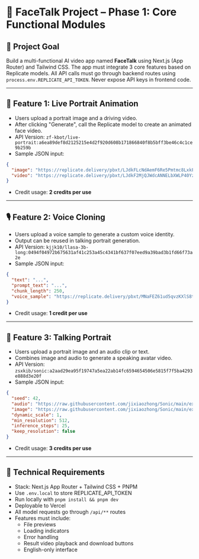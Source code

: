 # 📘 FaceTalk Project – Phase 1: Core Functional Modules

## 🎯 Project Goal
Build a multi-functional AI video app named **FaceTalk** using Next.js (App Router) and Tailwind CSS. The app must integrate 3 core features based on Replicate models. All API calls must go through backend routes using `process.env.REPLICATE_API_TOKEN`. Never expose API keys in frontend code.

---

## 🧠 Feature 1: Live Portrait Animation
- Users upload a portrait image and a driving video.
- After clicking "Generate", call the Replicate model to create an animated face video.
- API Version: `zf-kbot/live-portrait:a6ea89def8d2125215e4d2f920d608b171866840f8b5bff3be46c4c1ce9b259b`
- Sample JSON input:
```json
{
  "image": "https://replicate.delivery/pbxt/LJdkFLcNdAemF6Re5Pmtmc8LxkFY93zF11wB7hNcajpfSjy1/mom_1.png",
  "video": "https://replicate.delivery/pbxt/LJdkF2MjQJWdcANNELbXWLP40Yzm9PpuSchnfmCnDRvRUtCs/d14_trim.mp4"
}
```
- Credit usage: **2 credits per use**

---

## 🎙️ Feature 2: Voice Cloning
- Users upload a voice sample to generate a custom voice identity.
- Output can be reused in talking portrait generation.
- API Version: `kjjk10/llasa-3b-long:0494f04972b675631af41c253a45c4341bf637f07eed9a39bad3b1fd66f73a2e`
- Sample JSON input:
```json
{
  "text": "...",
  "prompt_text": "...",
  "chunk_length": 250,
  "voice_sample": "https://replicate.delivery/pbxt/MNaFEZ61ud5qvzKXlS8trGHKnL1EQiKSj4GwBJYrtTHVo1c9/voice_sample.wav"
}
```
- Credit usage: **1 credit per use**

---

## 👄 Feature 3: Talking Portrait
- Users upload a portrait image and an audio clip or text.
- Combines image and audio to generate a speaking avatar video.
- API Version: `zsxkib/sonic:a2aad29ea95f19747a5ea22ab14fc6594654506e5815f7f5ba4293e888d3e20f`
- Sample JSON input:
```json
{
  "seed": 42,
  "audio": "https://raw.githubusercontent.com/jixiaozhong/Sonic/main/examples/wav/sing_female_10s.wav",
  "image": "https://raw.githubusercontent.com/jixiaozhong/Sonic/main/examples/image/hair.png",
  "dynamic_scale": 1,
  "min_resolution": 512,
  "inference_steps": 25,
  "keep_resolution": false
}
```
- Credit usage: **3 credits per use**

---

## 🧾 Technical Requirements
- Stack: Next.js App Router + Tailwind CSS + PNPM
- Use `.env.local` to store REPLICATE_API_TOKEN
- Run locally with `pnpm install && pnpm dev`
- Deployable to Vercel
- All model requests go through `/api/**` routes
- Features must include:
  - File previews
  - Loading indicators
  - Error handling
  - Result video playback and download buttons
  - English-only interface